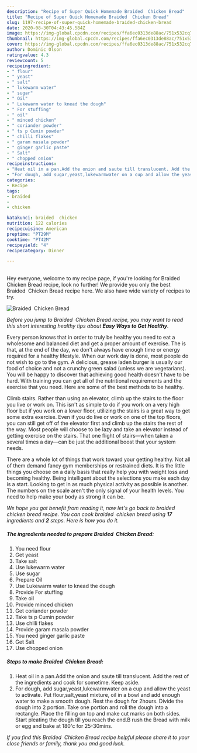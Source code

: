 ```yaml
---
description: "Recipe of Super Quick Homemade Braided  Chicken Bread"
title: "Recipe of Super Quick Homemade Braided  Chicken Bread"
slug: 1197-recipe-of-super-quick-homemade-braided-chicken-bread
date: 2020-08-30T04:43:45.584Z
image: https://img-global.cpcdn.com/recipes/ffa6ec0313de88ac/751x532cq70/braided-chicken-bread-recipe-main-photo.jpg
thumbnail: https://img-global.cpcdn.com/recipes/ffa6ec0313de88ac/751x532cq70/braided-chicken-bread-recipe-main-photo.jpg
cover: https://img-global.cpcdn.com/recipes/ffa6ec0313de88ac/751x532cq70/braided-chicken-bread-recipe-main-photo.jpg
author: Dominic Olson
ratingvalue: 4.3
reviewcount: 5
recipeingredient:
- " flour"
- " yeast"
- " salt"
- " lukewarm water"
- " sugar"
- " Oil"
- " Lukewarm water to knead the dough"
- " For stuffing"
- " oil"
- " minced chicken"
- " coriander powder"
- " ts p Cumin powder"
- " chilli flakes"
- " garam masala powder"
- " ginger garlic paste"
- " Salt"
- " chopped onion"
recipeinstructions:
- "Heat oil in a pan.Add the onion and saute till translucent. Add the rest of the ingredients and cook for sometime. Keep aside."
- "For dough, add sugar,yeast,lukewarmwater on a cup and allow the yeast to activate. Put flour,salt,yeast mixture, oil in a bowl and add enough water to make a smooth dough. Rest the dough for 2hours. Divide the dough into 2 portion. Take one portion and roll the dough into a rectangle. Place the filling on top and make cut marks on both sides. Start pleating the dough till you reach the end.B rush the Bread with milk or egg and bake at 180&#39;c for 25-30mins."
categories:
- Recipe
tags:
- braided
- 
- chicken

katakunci: braided  chicken 
nutrition: 122 calories
recipecuisine: American
preptime: "PT29M"
cooktime: "PT42M"
recipeyield: "4"
recipecategory: Dinner

---
```

<br>
Hey everyone, welcome to my recipe page, if you're looking for Braided  Chicken Bread recipe, look no further! We provide you only the best Braided  Chicken Bread recipe here. We also have wide variety of recipes to try.
<br>


![Braided  Chicken Bread](https://img-global.cpcdn.com/recipes/ffa6ec0313de88ac/751x532cq70/braided-chicken-bread-recipe-main-photo.jpg)

<i>Before you jump to Braided  Chicken Bread recipe, you may want to read this short interesting healthy tips about <strong>Easy Ways to Get Healthy</strong>.</i>

Every person knows that in order to truly be healthy you need to eat a wholesome and balanced diet and get a proper amount of exercise. The  is that, at the end of the day, we don't always have enough time or energy required for a healthy lifestyle. When our work day is done, most people do not wish to go to the gym. A delicious, grease laden burger is usually our food of choice and not a crunchy green salad (unless we are vegetarians). You will be happy to discover that achieving good health doesn't have to be hard. With training you can get all of the nutritional requirements and the exercise that you need. Here are some of the best methods to be healthy.

Climb stairs. Rather than using an elevator, climb up the stairs to the floor you live or work on. This isn't as simple to do if you work on a very high floor but if you work on a lower floor, utilizing the stairs is a great way to get some extra exercise. Even if you do live or work on one of the top floors, you can still get off of the elevator first and climb up the stairs the rest of the way. Most people will choose to be lazy and take an elevator instead of getting exercise on the stairs. That one flight of stairs—when taken a several times a day—can be just the additional boost that your system needs. 

There are a whole lot of things that work toward your getting healthy. Not all of them demand fancy gym memberships or restrained diets. It is the little things you choose on a daily basis that really help you with weight loss and becoming healthy. Being intelligent about the selections you make each day is a start. Looking to get in as much physical activity as possible is another. The numbers on the scale aren't the only signal of your health levels. You need to help make your body as strong it can be. 


<i>We hope you got benefit from reading it, now let's go back to braided  chicken bread recipe. You can cook braided  chicken bread using <strong>17</strong> ingredients and <strong>2</strong> steps. Here is how you do it.
</i>

##### The ingredients needed to prepare Braided  Chicken Bread:

1. You need  flour
1. Get  yeast
1. Take  salt
1. Use  lukewarm water
1. Use  sugar
1. Prepare  Oil
1. Use  Lukewarm water to knead the dough
1. Provide  For stuffing
1. Take  oil
1. Provide  minced chicken
1. Get  coriander powder
1. Take  ts p Cumin powder
1. Use  chilli flakes
1. Provide  garam masala powder
1. You need  ginger garlic paste
1. Get  Salt
1. Use  chopped onion


##### Steps to make Braided  Chicken Bread:

1. Heat oil in a pan.Add the onion and saute till translucent. Add the rest of the ingredients and cook for sometime. Keep aside.
1. For dough, add sugar,yeast,lukewarmwater on a cup and allow the yeast to activate. Put flour,salt,yeast mixture, oil in a bowl and add enough water to make a smooth dough. Rest the dough for 2hours. Divide the dough into 2 portion. Take one portion and roll the dough into a rectangle. Place the filling on top and make cut marks on both sides. Start pleating the dough till you reach the end.B rush the Bread with milk or egg and bake at 180&#39;c for 25-30mins.


<i>If you find this Braided  Chicken Bread recipe helpful please share it to your close friends or family, thank you and good luck.</i>
